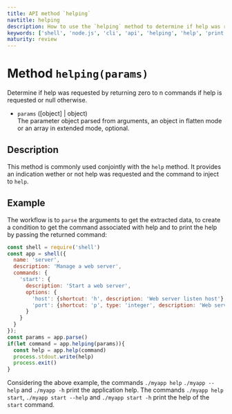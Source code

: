 ```yaml
---
title: API method `helping`
navtitle: helping
description: How to use the `helping` method to determine if help was requested.
keywords: ['shell', 'node.js', 'cli', 'api', 'helping', 'help', 'print']
maturity: review
---
```


# Method `helping(params)`

Determine if help was requested by returning zero to n commands if help is requested or null otherwise.

* `params` ([object] | object)   
  The parameter object parsed from arguments, an object in flatten mode or an array in extended mode, optional.

## Description

This method is commonly used conjointly with the `help` method. It provides an indication wether or not help was requested and the command to inject to `help`.

## Example

The workflow is to `parse` the arguments to get the extracted data, to create a condition to get the command associated with help and to print the help by passing the returned command:

```js
const shell = require('shell')
const app = shell({
  name: 'server',
  description: 'Manage a web server',
  commands: {
    'start': {
      description: 'Start a web server',
      options: {
        'host': {shortcut: 'h', description: 'Web server listen host'},
        'port': {shortcut: 'p', type: 'integer', description: 'Web server listen port'}
      }
    }
  }
});
const params = app.parse()
if(let command = app.helping(params)){
  const help = app.help(command)
  process.stdout.write(help)
  process.exit()
}
```

Considering the above example, the commands `./myapp help` `./myapp --help` and `./myapp -h` print the application help. The commands `./myapp help start`, `./myapp start --help` and `./myapp start -h` print the help of the `start` command.
